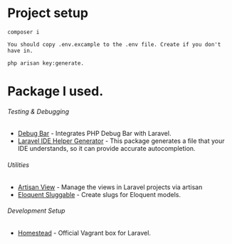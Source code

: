 # Project setup
```
composer i 

You should copy .env.excample to the .env file. Create if you don't have in.

php arisan key:generate.
```

# Package I used.
###### Testing & Debugging

* [Debug Bar](https://github.com/barryvdh/laravel-debugbar) - Integrates PHP Debug Bar with Laravel.
* [Laravel IDE Helper Generator](https://github.com/barryvdh/laravel-ide-helper) - This package generates a file that your IDE understands, so it can provide accurate autocompletion.

###### Utilities

* [Artisan View](https://github.com/svenluijten/artisan-view) - Manage the views in Laravel projects via artisan
* [Eloquent Sluggable](https://github.com/cviebrock/eloquent-sluggable) - Create slugs for Eloquent models.

###### Development Setup
* [Homestead](https://laravel.com/docs/6.x/homestead) - Official Vagrant box for Laravel.
